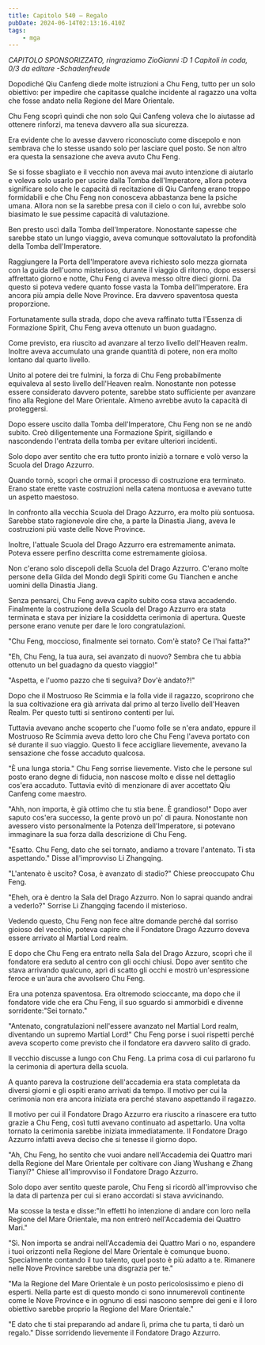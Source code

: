 ```yaml
---
title: Capitolo 540 – Regalo
pubDate: 2024-06-14T02:13:16.410Z
tags:
    - mga
---
```



<em>CAPITOLO SPONSORIZZATO, ringraziamo ZioGianni :D
1 Capitoli in coda, 0/3
da editare
-Schadenfreude</em>


Dopodiché Qiu Canfeng diede molte istruzioni a Chu Feng, tutto per un solo obiettivo: per impedire che capitasse qualche incidente al ragazzo una volta che fosse andato nella Regione del Mare Orientale.


Chu Feng scoprì quindi che non solo Qui Canfeng voleva che lo aiutasse ad ottenere rinforzi, ma teneva davvero alla sua sicurezza.


Era evidente che lo avesse davvero riconosciuto come discepolo e non sembrava che lo stesse usando solo per lasciare quel posto. Se non altro era questa la sensazione che aveva avuto Chu Feng.


Se si fosse sbagliato e il vecchio non aveva mai avuto intenzione di aiutarlo e voleva solo usarlo per uscire dalla Tomba dell'Imperatore, allora poteva significare solo che le capacità di recitazione di Qiu Canfeng erano troppo formidabili e che Chu Feng non conosceva abbastanza bene la psiche umana. Allora non se la sarebbe presa con il cielo o con lui, avrebbe solo biasimato le sue pessime capacità di valutazione.


Ben presto uscì dalla Tomba dell'Imperatore. Nonostante sapesse che sarebbe stato un lungo viaggio, aveva comunque sottovalutato la profondità della Tomba dell'Imperatore.


Raggiungere la Porta dell'Imperatore aveva richiesto solo mezza giornata con la guida dell'uomo misterioso, durante il viaggio di ritorno, dopo essersi affrettato giorno e notte, Chu Feng ci aveva messo oltre dieci giorni. Da questo si poteva vedere quanto fosse vasta la Tomba dell'Imperatore. Era ancora più ampia delle Nove Province. Era davvero spaventosa questa proporzione.


Fortunatamente sulla strada, dopo che aveva raffinato tutta l'Essenza di Formazione Spirit, Chu Feng aveva ottenuto un buon guadagno.


Come previsto, era riuscito ad avanzare al terzo livello dell'Heaven realm. Inoltre aveva accumulato una grande quantità di potere, non era molto lontano dal quarto livello.


Unito al potere dei tre fulmini, la forza di Chu Feng probabilmente equivaleva al sesto livello dell'Heaven realm. Nonostante non potesse essere considerato davvero potente, sarebbe stato sufficiente per avanzare fino alla Regione del Mare Orientale. Almeno avrebbe avuto la capacità di proteggersi.


Dopo essere uscito dalla Tomba dell'Imperatore, Chu Feng non se ne andò subito. Creò diligentemente una Formazione Spirit, sigillando e nascondendo l'entrata della tomba per evitare ulteriori incidenti.


Solo dopo aver sentito che era tutto pronto iniziò a tornare e volò verso la Scuola del Drago Azzurro.


Quando tornò, scoprì che ormai il processo di costruzione era terminato. Erano state erette vaste costruzioni nella catena montuosa e avevano tutte un aspetto maestoso.


In confronto alla vecchia Scuola del Drago Azzurro, era molto più sontuosa. Sarebbe stato ragionevole dire che, a parte la Dinastia Jiang, aveva le costruzioni più vaste delle Nove Province.


Inoltre, l'attuale Scuola del Drago Azzurro era estremamente animata. Poteva essere perfino descritta come estremamente gioiosa.


Non c'erano solo discepoli della Scuola del Drago Azzurro. C'erano molte persone della Gilda del Mondo degli Spiriti come Gu Tianchen e anche uomini della Dinastia Jiang.


Senza pensarci, Chu Feng aveva capito subito cosa stava accadendo. Finalmente la costruzione della Scuola del Drago Azzurro era stata terminata e stava per iniziare la cosiddetta cerimonia di apertura. Queste persone erano venute per dare le loro congratulazioni.


"Chu Feng, moccioso, finalmente sei tornato. Com'è stato? Ce l'hai fatta?"


"Eh, Chu Feng, la tua aura, sei avanzato di nuovo? Sembra che tu abbia ottenuto un bel guadagno da questo viaggio!"


"Aspetta, e l'uomo pazzo che ti seguiva? Dov'è andato?!"


Dopo che il Mostruoso Re Scimmia e la folla vide il ragazzo, scoprirono che la sua coltivazione era già arrivata dal primo al terzo livello dell'Heaven Realm. Per questo tutti si sentirono contenti per lui.


Tuttavia avevano anche scoperto che l'uomo folle se n'era andato, eppure il Mostruoso Re Scimmia aveva detto loro che Chu Feng l'aveva portato con sé durante il suo viaggio. Questo li fece accigliare lievemente, avevano la sensazione che fosse accaduto qualcosa.


"È una lunga storia." Chu Feng sorrise lievemente. Visto che le persone sul posto erano degne di fiducia, non nascose molto e disse nel dettaglio cos'era accaduto. Tuttavia evitò di menzionare di aver accettato Qiu Canfeng come maestro.


"Ahh, non importa, è già ottimo che tu stia bene. È grandioso!" Dopo aver saputo cos'era successo, la gente provò un po' di paura. Nonostante non avessero visto personalmente la Potenza dell'Imperatore, si potevano immaginare la sua forza dalla descrizione di Chu Feng.


"Esatto. Chu Feng, dato che sei tornato, andiamo a trovare l'antenato. Ti sta aspettando." Disse all'improvviso Li Zhangqing.


"L'antenato è uscito? Cosa, è avanzato di stadio?" Chiese preoccupato Chu Feng.


"Eheh, ora è dentro la Sala del Drago Azzurro. Non lo saprai quando andrai a vederlo?" Sorrise Li Zhangqing facendo il misterioso.


Vedendo questo, Chu Feng non fece altre domande perché dal sorriso gioioso del vecchio, poteva capire che il Fondatore Drago Azzurro doveva essere arrivato al Martial Lord realm.


E dopo che Chu Feng era entrato nella Sala del Drago Azzuro, scoprì che il fondatore era seduto al centro con gli occhi chiusi. Dopo aver sentito che stava arrivando qualcuno, aprì di scatto gli occhi e mostrò un'espressione feroce e un'aura che avvolsero Chu Feng.


Era una potenza spaventosa. Era oltremodo scioccante, ma dopo che il fondatore vide che era Chu Feng, il suo sguardo si ammorbidì e divenne sorridente:"Sei tornato."


"Antenato, congratulazioni nell'essere avanzato nel Martial Lord realm, diventando un supremo Martial Lord!" Chu Feng porse i suoi rispetti perché aveva scoperto come previsto che il fondatore era davvero salito di grado.


Il vecchio discusse a lungo con Chu Feng. La prima cosa di cui parlarono fu la cerimonia di apertura della scuola.


A quanto pareva la costruzione dell'accademia era stata completata da diversi giorni e gli ospiti erano arrivati da tempo. Il motivo per cui la cerimonia non era ancora iniziata era perché stavano aspettando il ragazzo.


Il motivo per cui il Fondatore Drago Azzurro era riuscito a rinascere era tutto grazie a Chu Feng, così tutti avevano continuato ad aspettarlo. Una volta tornato la cerimonia sarebbe iniziata immediatamente. Il Fondatore Drago Azzurro infatti aveva deciso che si tenesse il giorno dopo.


"Ah, Chu Feng, ho sentito che vuoi andare nell'Accademia dei Quattro mari della Regione del Mare Orientale per coltivare con Jiang Wushang e Zhang Tianyi?" Chiese all'improvviso il Fondatore Drago Azzurro.


Solo dopo aver sentito queste parole, Chu Feng si ricordò all'improvviso che la data di partenza per cui si erano accordati si stava avvicinando.


Ma scosse la testa e disse:"In effetti ho intenzione di andare con loro nella Regione del Mare Orientale, ma non entrerò nell'Accademia dei Quattro Mari."


"Sì. Non importa se andrai nell'Accademia dei Quattro Mari o no, espandere i tuoi orizzonti nella Regione del Mare Orientale è comunque buono. Specialmente contando il tuo talento, quel posto è più adatto a te. Rimanere nelle Nove Province sarebbe una disgrazia per te."


"Ma la Regione del Mare Orientale è un posto pericolosissimo e pieno di esperti. Nella parte est di questo mondo ci sono innumerevoli continente come le Nove Province e in ognuno di essi nascono sempre dei geni e il loro obiettivo sarebbe proprio la Regione del Mare Orientale."


"E dato che ti stai preparando ad andare lì, prima che tu parta, ti darò un regalo." Disse sorridendo lievemente il Fondatore Drago Azzurro.
                                


                                



